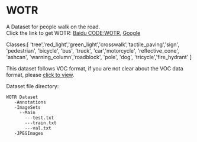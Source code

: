 # WOTR
A Dataset for people walk on the road.<br>
Click the link to get WOTR: [Baidu CODE:WOTR](https://pan.baidu.com/s/1XmKwi6IMWNllZXm2EMhkGA), [Google](https://drive.google.com/file/d/11Idy50HhzedOXxpxYuoecfqMNHGcxVfj/view?usp=share_link)

Classes:[ 'tree','red_light','green_light','crosswalk','tactile_paving','sign', 'pedestrian', 'bicycle', 'bus', 'truck', 'car','motorcycle', 'reflective_cone', 'ashcan', 'warning_column','roadblock', 'pole', 'dog', 'tricycle','fire_hydrant' ]

This dataset follows VOC format, if you are not clear about the VOC data format, please [click to view](http://host.robots.ox.ac.uk/pascal/VOC/).

Dataset file directory:
```
WOTR Dataset
   -Annotations
   -ImageSets
     --Main
       ---test.txt
       ---train.txt
       ---val.txt
   -JPEGImages
```
